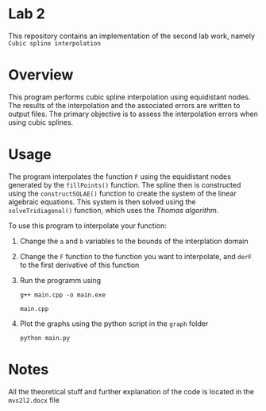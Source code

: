 # Lab 2

This repository contains an implementation of the second lab work, namely `Cubic spline interpolation`

# Overview
This program performs cubic spline interpolation using equidistant nodes.
The results of the interpolation and the associated errors are written to output files.
The primary objective is to assess the interpolation errors when using cubic splines.

# Usage

The program interpolates the function `F` using the equidistant nodes generated by the `fillPoints()` function.
The spline then is constructed using the `constructSOLAE()` function to create the system of the linear algebraic equations.
This system is then solved using the `solveTridiagonal()` function, which uses the *Thomas algorithm*.

To use this program to interpolate your function:
1. Change the `a` and `b` variables to the bounds of the interplation domain
2. Change the `F` function to the function you want to interpolate, and `derF` to the first derivative of this function
3. Run the programm using
   ```
   g++ main.cpp -o main.exe
   ```
   ```
   main.cpp
   ```
   
4. Plot the graphs using the python script in the `graph` folder
   ```
   python main.py
   ```

   
# Notes
All the theoretical stuff and further explanation of the code is located in the `mvs2l2.docx` file
